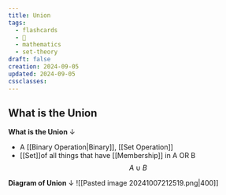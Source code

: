 ```yaml
---
title: Union
tags:
  - flashcards
  - 🌱
  - mathematics
  - set-theory
draft: false
creation: 2024-09-05
updated: 2024-09-05
cssclasses: 
---
```


## What is the Union

**What is the Union**
↓
- A [[Binary Operation|Binary]], [[Set Operation]]
- [[Set]]of all things that have [[Membership]] in A OR B
$$A \cup B$$
<!--SR:!2024-12-30,14,290-->

**Diagram of Union**
↓
![[Pasted image 20241007212519.png|400]]
<!--SR:!2024-12-31,15,290-->

